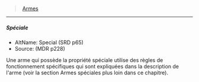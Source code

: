 ﻿---
!GenericItem
Id: weapons_hd.md#spéciale
ParentLink: weapons_hd.md#armes
Name: Spéciale
ParentName: Armes
NameLevel: 5
AltName: Special (SRD p65)
Source: (MDR p228)
Attributes:
  Name: Spéciale
  Markdown: >+
    ##### <!--Name-->Spéciale<!--/Name-->


    - AltName: <!--AltName-->Special (SRD p65)<!--/AltName-->

    - Source: <!--Source-->(MDR p228)<!--/Source-->


    Une arme qui possède la propriété spéciale utilise des règles de fonctionnement spécifiques qui sont expliquées dans la description de l'arme (voir la section Armes spéciales plus loin dans ce chapitre).

  AltName: Special (SRD p65)
  Source: (MDR p228)
AttributesDictionary: >+
  Name: Spéciale

  Markdown: >+

    ##### <!--Name-->Spéciale<!--/Name-->





    - AltName: <!--AltName-->Special (SRD p65)<!--/AltName-->



    - Source: <!--Source-->(MDR p228)<!--/Source-->





    Une arme qui possède la propriété spéciale utilise des règles de fonctionnement spécifiques qui sont expliquées dans la description de l'arme (voir la section Armes spéciales plus loin dans ce chapitre).



  AltName: Special (SRD p65)

  Source: (MDR p228)

---
> [Armes](hd_weapons.md)

---

##### Spéciale

- AltName: Special (SRD p65)
- Source: (MDR p228)

Une arme qui possède la propriété spéciale utilise des règles de fonctionnement spécifiques qui sont expliquées dans la description de l'arme (voir la section Armes spéciales plus loin dans ce chapitre).

